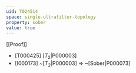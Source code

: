 ```yaml
---
uid: T024514
space: single-ultrafilter-topology
property: sober
value: true
---
```

[[Proof]]

* [T000425] [$T_2$|P000003]
* [I000173] ~[$T_2$|P000003] => ~[Sober|P000073]

